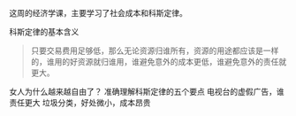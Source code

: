这周的经济学课，主要学习了社会成本和科斯定律。

科斯定律的基本含义
> 只要交易费用足够低，那么无论资源归谁所有，资源的用途都应该是一样的，谁用的好资源就归谁用，谁避免意外的成本更低，谁避免意外的责任就更大。

女人为什么越来越自由了？
准确理解科斯定律的五个要点
电视台的虚假广告，谁责任更大
垃圾分类，好处微小，成本昂贵

